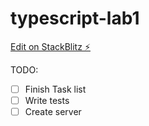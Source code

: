 # typescript-lab1


[Edit on StackBlitz ⚡️](https://stackblitz.com/edit/typescript-lab1)


TODO: 

* [ ] Finish Task list
* [ ] Write tests
* [ ] Create server